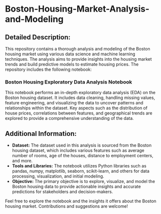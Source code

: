 # Boston-Housing-Market-Analysis-and-Modeling

## Detailed Description:

This repository contains a thorough analysis and modeling of the Boston housing market using various data science and machine learning techniques. The analysis aims to provide insights into the housing market trends and build predictive models to estimate housing prices. The repository includes the following notebook:

### Boston Housing Exploratory Data Analysis Notebook

This notebook performs an in-depth exploratory data analysis (EDA) on the Boston housing dataset. It includes data cleaning, handling missing values, feature engineering, and visualizing the data to uncover patterns and relationships within the dataset. Key aspects such as the distribution of house prices, correlations between features, and geographical trends are explored to provide a comprehensive understanding of the data.

## Additional Information:
* **Dataset:** The dataset used in this analysis is sourced from the Boston housing dataset, which includes various features such as average number of rooms, age of the houses, distance to employment centers, and more.
* **Tools and Libraries:** The notebook utilizes Python libraries such as pandas, numpy, matplotlib, seaborn, scikit-learn, and others for data processing, visualization, and initial modeling.
* **Objective:** The primary objective is to explore, visualize, and model the Boston housing data to provide actionable insights and accurate predictions for stakeholders and decision-makers.

Feel free to explore the notebook and the insights it offers about the Boston housing market. Contributions and suggestions are welcome!
